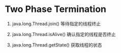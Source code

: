 # Two Phase Termination 
1. java.long.Thread.join()
等待指定的线程终止

2. java.long.Thread.isAlive()
确认指定的线程是否终止

3. java.long.Thread.getState()
获取线程的状态
